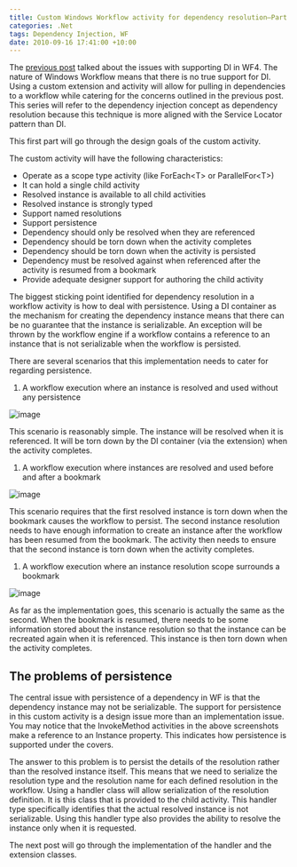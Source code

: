 ```yaml
---
title: Custom Windows Workflow activity for dependency resolution–Part 1
categories: .Net
tags: Dependency Injection, WF
date: 2010-09-16 17:41:00 +10:00
---
```


The [previous post][0] talked about the issues with supporting DI in WF4. The nature of Windows Workflow means that there is no true support for DI. Using a custom extension and activity will allow for pulling in dependencies to a workflow while catering for the concerns outlined in the previous post. This series will refer to the dependency injection concept as dependency resolution because this technique is more aligned with the Service Locator pattern than DI.

This first part will go through the design goals of the custom activity.

The custom activity will have the following characteristics:

<!--more-->

* Operate as a scope type activity (like ForEach&lt;T&gt; or ParallelFor&lt;T&gt;)
* It can hold a single child activity
* Resolved instance is available to all child activities
* Resolved instance is strongly typed
* Support named resolutions
* Support persistence
* Dependency should only be resolved when they are referenced
* Dependency should be torn down when the activity completes
* Dependency should be torn down when the activity is persisted
* Dependency must be resolved against when referenced after the activity is resumed from a bookmark
* Provide adequate designer support for authoring the child activity

The biggest sticking point identified for dependency resolution in a workflow activity is how to deal with persistence. Using a DI container as the mechanism for creating the dependency instance means that there can be no guarantee that the instance is serializable. An exception will be thrown by the workflow engine if a workflow contains a reference to an instance that is not serializable when the workflow is persisted.

There are several scenarios that this implementation needs to cater for regarding persistence.

1. A workflow execution where an instance is resolved and used without any persistence 

![image][1]
  
This scenario is reasonably simple. The instance will be resolved when it is referenced. It will be torn down by the DI container (via the extension) when the activity completes.
1. A workflow execution where instances are resolved and used before and after a bookmark 

![image][2]
  
This scenario requires that the first resolved instance is torn down when the bookmark causes the workflow to persist. The second instance resolution needs to have enough information to create an instance after the workflow has been resumed from the bookmark. The activity then needs to ensure that the second instance is torn down when the activity completes.
1. A workflow execution where an instance resolution scope surrounds a bookmark 

![image][3]
  
As far as the implementation goes, this scenario is actually the same as the second. When the bookmark is resumed, there needs to be some information stored about the instance resolution so that the instance can be recreated again when it is referenced. This instance is then torn down when the activity completes.

## The problems of persistence

The central issue with persistence of a dependency in WF is that the dependency instance may not be serializable. The support for persistence in this custom activity is a design issue more than an implementation issue. You may notice that the InvokeMethod activities in the above screenshots make a reference to an Instance property. This indicates how persistence is supported under the covers.

The answer to this problem is to persist the details of the resolution rather than the resolved instance itself. This means that we need to serialize the resolution type and the resolution name for each defined resolution in the workflow. Using a handler class will allow serialization of the resolution definition. It is this class that is provided to the child activity. This handler type specifically identifies that the actual resolved instance is not serializable. Using this handler type also provides the ability to resolve the instance only when it is requested.

The next post will go through the implementation of the handler and the extension classes.

[0]: /2010/09/15/dependency-injection-options-for-windows-workflow-4/
[1]: /files/image_26.png
[2]: /files/image_27.png
[3]: /files/image_28.png
